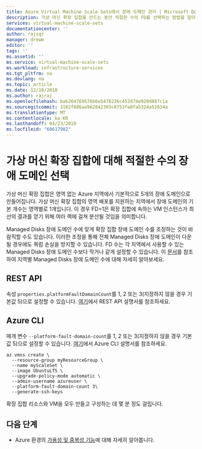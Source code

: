 ```yaml
---
title: Azure Virtual Machine Scale Sets에서 장애 도메인 관리 | Microsoft Docs
description: 가상 머신 확장 집합을 만드는 동안 적절한 수의 FD를 선택하는 방법을 알아봅니다.
services: virtual-machine-scale-sets
documentationcenter: ''
author: rajsqr
manager: drewm
editor: ''
tags: ''
ms.assetid: ''
ms.service: virtual-machine-scale-sets
ms.workload: infrastructure-services
ms.tgt_pltfrm: na
ms.devlang: na
ms.topic: article
ms.date: 12/18/2018
ms.author: rajraj
ms.openlocfilehash: bab264769576b6e5478236c452d7de920d887c1a
ms.sourcegitcommit: 3102f886aa962842303c8753fe8fa5324a52834a
ms.translationtype: MT
ms.contentlocale: ko-KR
ms.lasthandoff: 04/23/2019
ms.locfileid: "60617982"
---
```

# <a name="choosing-the-right-number-of-fault-domains-for-virtual-machine-scale-set"></a>가상 머신 확장 집합에 대해 적절한 수의 장애 도메인 선택
가상 머신 확장 집합은 영역 없는 Azure 지역에서 기본적으로 5개의 장애 도메인으로 만들어집니다. 가상 머신 확장 집합의 영역 배포를 지원하는 지역에서 장애 도메인의 기본 개수는 영역별로 1개입니다. 이 경우 FD=1은 확장 집합에 속하는 VM 인스턴스가 최선의 결과를 얻기 위해 여러 랙에 걸쳐 분산될 것임을 의미합니다.

Managed Disks 장애 도메인 수에 맞게 확장 집합 장애 도메인 수를 조정하는 것이 바람직할 수도 있습니다. 이러한 조정을 통해 전체 Managed Disks 장애 도메인이 다운될 경우에도 쿼럼 손실을 방지할 수 있습니다. FD 수는 각 지역에서 사용할 수 있는 Managed Disks 장애 도메인 수보다 작거나 같게 설정할 수 있습니다. 이 [문서](../virtual-machines/windows/manage-availability.md)를 참조하여 지역별 Managed Disks 장애 도메인 수에 대해 자세히 알아보세요.

## <a name="rest-api"></a>REST API
속성 `properties.platformFaultDomainCount`를 1, 2 또는 3(지정하지 않을 경우 기본값 5)으로 설정할 수 있습니다. [여기](https://docs.microsoft.com/rest/api/compute/virtualmachinescalesets/createorupdate)에서 REST API 설명서를 참조하세요.

## <a name="azure-cli"></a>Azure CLI
매개 변수 `--platform-fault-domain-count`를 1, 2 또는 3(지정하지 않을 경우 기본값 5)으로 설정할 수 있습니다. [여기](https://docs.microsoft.com/cli/azure/vmss?view=azure-cli-latest#az-vmss-create)에서 Azure CLI 설명서를 참조하세요.

```azurecli-interactive
az vmss create \
  --resource-group myResourceGroup \
  --name myScaleSet \
  --image UbuntuLTS \
  --upgrade-policy-mode automatic \
  --admin-username azureuser \
  --platform-fault-domain-count 3\
  --generate-ssh-keys
```

확장 집합 리소스와 VM을 모두 만들고 구성하는 데 몇 분 정도 걸립니다.

## <a name="next-steps"></a>다음 단계
- Azure 환경의 [가용성 및 중복성 기능](../virtual-machines/windows/regions-and-availability.md)에 대해 자세히 알아봅니다.
